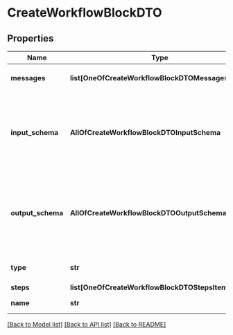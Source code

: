 # CreateWorkflowBlockDTO

## Properties
Name | Type | Description | Notes
------------ | ------------- | ------------- | -------------
**messages** | **list[OneOfCreateWorkflowBlockDTOMessagesItems]** | These are the pre-configured messages that will be spoken to the user while the block is running. | [optional] 
**input_schema** | **AllOfCreateWorkflowBlockDTOInputSchema** | This is the input schema for the block. This is the input the block needs to run. It&#x27;s given to the block as &#x60;steps[0].input&#x60;  These are accessible as variables: - ({{input.propertyName}}) in context of the block execution (step) - ({{stepName.input.propertyName}}) in context of the workflow | [optional] 
**output_schema** | **AllOfCreateWorkflowBlockDTOOutputSchema** | This is the output schema for the block. This is the output the block will return to the workflow (&#x60;{{stepName.output}}&#x60;).  These are accessible as variables: - ({{output.propertyName}}) in context of the block execution (step) - ({{stepName.output.propertyName}}) in context of the workflow | [optional] 
**type** | **str** | This creates a workflow which can contain any number of steps (block executions). | 
**steps** | **list[OneOfCreateWorkflowBlockDTOStepsItems]** | These are the steps in the workflow. | [optional] 
**name** | **str** | This is the name of the block. This is just for your reference. | [optional] 

[[Back to Model list]](../README.md#documentation-for-models) [[Back to API list]](../README.md#documentation-for-api-endpoints) [[Back to README]](../README.md)

